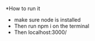 *How to run it
- make sure node is installed
- Then run npm i on the terminal
- Then localhost:3000/